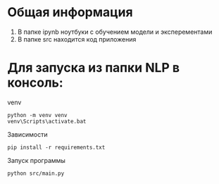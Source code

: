 # Общая информация
1. В папке ipynb ноутбуки с обучением модели и эксперементами
2. В папке src находится код приложения


# Для запуска из папки NLP в консоль:
venv
```
python -m venv venv
venv\Scripts\activate.bat
```
Зависимости
```
pip install -r requirements.txt
```

Запуск программы
```
python src/main.py
```
